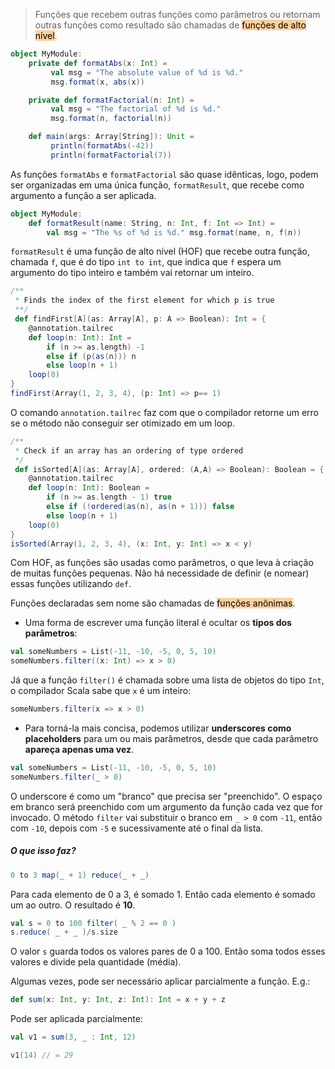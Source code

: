 > Funções que recebem outras funções como parâmetros ou retornam outras funções como resultado são chamadas de <mark style="background: #FFB86CA6;">funções de alto nível</mark>.

``` scala
object MyModule:
	private def formatAbs(x: Int) =
		 val msg = "The absolute value of %d is %d."
		 msg.format(x, abs(x))

	private def formatFactorial(n: Int) =
		 val msg = "The factorial of %d is %d."
		 msg.format(n, factorial(n))

	def main(args: Array[String]): Unit =
		 println(formatAbs(-42))
		 println(formatFactorial(7))
```

As funções ``formatAbs`` e ``formatFactorial`` são quase idênticas, logo, podem ser organizadas em uma única função, ``formatResult``, que recebe como argumento a função a ser aplicada.

``` scala
object MyModule:
	def formatResult(name: String, n: Int, f: Int => Int) = 
		val msg = "The %s of %d is %d." msg.format(name, n, f(n))
```

``formatResult`` é uma função de alto nível (HOF) que recebe outra função, chamada ``f``, que é do tipo ``int to int``, que indica que ``f`` espera um argumento do tipo inteiro e também vai retornar um inteiro.

``` scala
/**  
 * Finds the index of the first element for which p is true 
 **/
 def findFirst[A](as: Array[A], p: A => Boolean): Int = {  
	@annotation.tailrec  
	def loop(n: Int): Int =  
	    if (n >= as.length) -1  
	    else if (p(as(n))) n  
	    else loop(n + 1)  
	loop(0)  
}
findFirst(Array(1, 2, 3, 4), (p: Int) => p== 1)
```

O comando ``annotation.tailrec`` faz com que o compilador retorne um erro se o método não conseguir ser otimizado em um loop.

``` scala
/**  
 * Check if an array has an ordering of type ordered 
 */
 def isSorted[A](as: Array[A], ordered: (A,A) => Boolean): Boolean = {  
	@annotation.tailrec  
	def loop(n: Int): Boolean =  
	    if (n >= as.length - 1) true  
	    else if (!ordered(as(n), as(n + 1))) false  
	    else loop(n + 1)  
	loop(0)  
}  
isSorted(Array(1, 2, 3, 4), (x: Int, y: Int) => x < y)
```

Com HOF, as funções são usadas como parâmetros, o que leva à criação de muitas funções pequenas. Não há necessidade de definir (e nomear) essas funções utilizando ``def``.

Funções declaradas sem nome são chamadas de <mark style="background: #FFB86CA6;">funções anônimas</mark>.

- Uma forma de escrever uma função literal é ocultar os **tipos dos parâmetros**:
``` scala
val someNumbers = List(-11, -10, -5, 0, 5, 10) 
someNumbers.filter((x: Int) => x > 0)
```
Já que a função ``filter()`` é chamada sobre uma lista de objetos do tipo ``Int``, o compilador Scala sabe que ``x`` é um inteiro:
``` scala
someNumbers.filter(x => x > 0)
```

- Para torná-la mais concisa, podemos utilizar **underscores como placeholders** para um ou mais parâmetros, desde que cada parâmetro **apareça apenas uma vez**.
```scala
val someNumbers = List(-11, -10, -5, 0, 5, 10)
someNumbers.filter(_ > 0)
```
O underscore é como um "branco" que precisa ser "preenchido". O espaço em branco será preenchido com um argumento da função cada vez que for invocado.
O método ``filter`` vai substituir o branco em ``_ > 0`` com ``-11``, então com ``-10``, depois com ``-5``  e sucessivamente até o final da lista.

##### O que isso faz?

```scala
0 to 3 map(_ + 1) reduce(_ + _)
```
Para cada elemento de 0 a 3, é somado 1. Então cada elemento é somado um ao outro. O resultado é **10**.

``` scala
val s = 0 to 100 filter( _ % 2 == 0 )
s.reduce( _ + _ )/s.size
```
O valor ``s`` guarda todos os valores pares de 0 a 100. Então soma todos esses valores e divide pela quantidade (média).

Algumas vezes, pode ser necessário aplicar parcialmente a função. E.g.:
```scala
def sum(x: Int, y: Int, z: Int): Int = x + y + z
```
Pode ser aplicada parcialmente:
```scala
val v1 = sum(3, _ : Int, 12)

v1(14) // = 29
```
